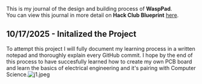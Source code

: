 <!--
  ===================    !!READ THIS NOTICE!!   ====================
  DO NOT edit this file manually. Your changes WILL BE OVERWRITTEN!
  This journal is auto generated and updated by Hack Club Blueprint.
  To edit this file, please edit your journal entries on Blueprint.
  ==================================================================
-->

This is my journal of the design and building process of **WaspPad**.  
You can view this journal in more detail on **Hack Club Blueprint** [here](https://blueprint.hackclub.com/projects/581).


## 10/17/2025 - Initalized the Project  

To attempt this project I will fully document my learning process in a written notepad and thoroughly explain every GitHub commit. I hope by the end of this process to have succesfully learned how to create my own PCB board and learn the basics of electrical engineering and it's pairing with Computer Science.![j1.jpeg](https://blueprint.hackclub.com/user-attachments/blobs/proxy/eyJfcmFpbHMiOnsiZGF0YSI6MjcxNCwicHVyIjoiYmxvYl9pZCJ9fQ==--c72dd99aace49d878bb674dac0aa62662a9d106d/j1.jpeg)
  

